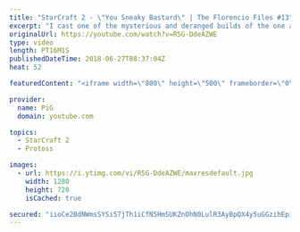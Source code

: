```yaml
---
title: "StarCraft 2 - \"You Sneaky Bastard\" | The Florencio Files #13"
excerpt: "I cast one of the mysterious and deranged builds of the one and only Florencio, the dude that invented the proxy nexus recall rush  -- Watch live at https://www.twitch.tv/x5_pig"
originalUrl: https://youtube.com/watch?v=R5G-DdeAZWE
type: video
length: PT16M1S
publishedDateTime: 2018-06-27T08:37:04Z
heat: 52

featuredContent: "<iframe width=\"800\" height=\"500\" frameborder=\"0\" src=\"https://www.youtube.com/embed/R5G-DdeAZWE\" allow=\"accelerometer; autoplay; encrypted-media; gyroscope; picture-in-picture\" allowfullscreen></iframe>"

provider:
  name: PiG
  domain: youtube.com

topics:
  - StarCraft 2
  - Protoss

images:
  - url: https://i.ytimg.com/vi/R5G-DdeAZWE/maxresdefault.jpg
    width: 1280
    height: 720
    isCached: true

secured: "iioCe2BdNWmsSYSi57jTh1iCfN5HmSUKZnOhN0LulR3AyBpQX4y5uGGzihEpiM2SMxTdObz7p1wbQC2rgsE9MxGvzrb31qJaMh9wQwINouXqPvIOkths811e/FCi9BoLpQFBen97xfyYM0tV+KHTYzjdM3EDVVF2I+mWy0TfMyESjjBCtdHGswffIlvwyihWiwocznORDikz1sMK5wQ4G4xDVMEGhGYv0AvcxfoRyPh5VmeA7R2kJzMaXe4kUGbYgal9y4XOFt8CDqGbAGu9hh8RgsnU9zaL4MddECpPuIJVn0McBNLW/3IOSEQ9A7XJ6Os+jVbnUYsg4fz06J2e5OhStTnuSsiMesvHO3wUCo4WTIIB8E3RGvd3DnUHdbDLswh8tsXeYKw9PFYeKIQ1mlwyQgArK9HxgEB/0LIH5PU=;5DTqM8G3bAeZh2g0FnXlGg=="
---
```


